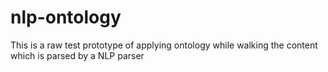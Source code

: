# nlp-ontology
This is a raw test prototype of applying ontology while walking the content which is parsed by a NLP parser
